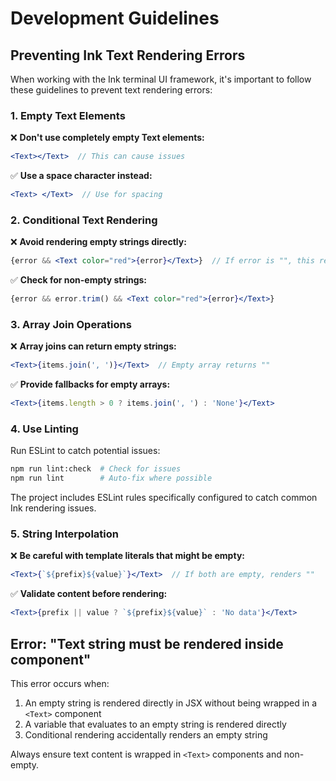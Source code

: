 # Development Guidelines

## Preventing Ink Text Rendering Errors

When working with the Ink terminal UI framework, it's important to follow these guidelines to prevent text rendering errors:

### 1. Empty Text Elements
❌ **Don't use completely empty Text elements:**
```jsx
<Text></Text>  // This can cause issues
```

✅ **Use a space character instead:**
```jsx
<Text> </Text>  // Use for spacing
```

### 2. Conditional Text Rendering
❌ **Avoid rendering empty strings directly:**
```jsx
{error && <Text color="red">{error}</Text>}  // If error is "", this renders empty string
```

✅ **Check for non-empty strings:**
```jsx
{error && error.trim() && <Text color="red">{error}</Text>}
```

### 3. Array Join Operations
❌ **Array joins can return empty strings:**
```jsx
<Text>{items.join(', ')}</Text>  // Empty array returns ""
```

✅ **Provide fallbacks for empty arrays:**
```jsx
<Text>{items.length > 0 ? items.join(', ') : 'None'}</Text>
```

### 4. Use Linting
Run ESLint to catch potential issues:
```bash
npm run lint:check  # Check for issues
npm run lint        # Auto-fix where possible
```

The project includes ESLint rules specifically configured to catch common Ink rendering issues.

### 5. String Interpolation
❌ **Be careful with template literals that might be empty:**
```jsx
<Text>{`${prefix}${value}`}</Text>  // If both are empty, renders ""
```

✅ **Validate content before rendering:**
```jsx
<Text>{prefix || value ? `${prefix}${value}` : 'No data'}</Text>
```

## Error: "Text string must be rendered inside component"

This error occurs when:
1. An empty string is rendered directly in JSX without being wrapped in a `<Text>` component
2. A variable that evaluates to an empty string is rendered directly
3. Conditional rendering accidentally renders an empty string

Always ensure text content is wrapped in `<Text>` components and non-empty.
